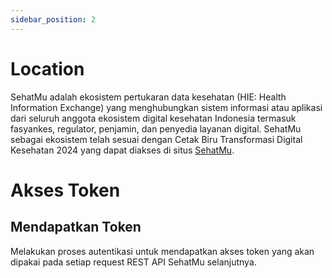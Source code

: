```yaml
---
sidebar_position: 2
---
```


# Location

SehatMu adalah ekosistem pertukaran data kesehatan (HIE: Health Information Exchange) yang menghubungkan sistem informasi atau aplikasi dari seluruh anggota ekosistem digital kesehatan Indonesia termasuk fasyankes, regulator, penjamin, dan penyedia layanan digital. SehatMu sebagai ekosistem telah sesuai dengan Cetak Biru Transformasi Digital Kesehatan 2024 yang dapat diakses di situs [SehatMu](https://sehatmu.muhammadiyah.go.id).

# Akses Token

## Mendapatkan Token

Melakukan proses autentikasi untuk mendapatkan akses token yang akan dipakai pada setiap request REST API SehatMu selanjutnya.
